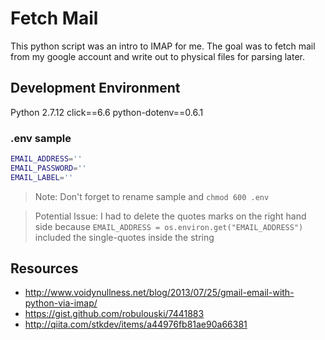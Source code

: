 # Fetch Mail
This python script was an intro to IMAP for me. The goal was to fetch mail from my google account and write out to physical files for parsing later.

## Development Environment
Python 2.7.12
click==6.6
python-dotenv==0.6.1

### .env sample
```bash
EMAIL_ADDRESS=''
EMAIL_PASSWORD=''
EMAIL_LABEL=''
```

> Note: Don't forget to rename sample and `chmod 600 .env`

> Potential Issue: I had to delete the quotes marks on the right hand side because `EMAIL_ADDRESS = os.environ.get("EMAIL_ADDRESS")` included the single-quotes inside the string


## Resources
* http://www.voidynullness.net/blog/2013/07/25/gmail-email-with-python-via-imap/
* https://gist.github.com/robulouski/7441883
* http://qiita.com/stkdev/items/a44976fb81ae90a66381
